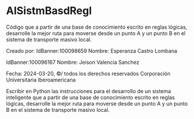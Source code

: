 # AISistmBasdRegl
Código que a partir de una base de conocimiento escrito en reglas lógicas, desarrolle la mejor ruta para moverse desde un punto A y un punto B en el sistema de transporte masivo local.


Creado por:
IdBanner:100098659
Nombre: Esperanza Castro Lombana 

IdBanner:100096167
Nombre: Jeison Valencia Sanchez

Fecha: 2024-03-20,  ©/ todos los derechos reservados
Corporación Universitaria Iberoamericana

Escribir en Python las instrucciones para el desarrollo de un sistema inteligente que a partir de una base de
conocimiento escrito en reglas lógicas, desarrolle la mejor ruta para moverse desde un punto A y un punto B en 
el sistema de transporte masivo local.
